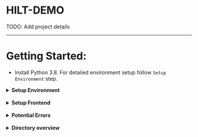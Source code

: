# HILT-DEMO

TODO: Add project details

---

# Getting Started:

- Install Python 3.8. For detailed environment setup follow `Setup Environment` step.

<details>
<summary><b>Setup Environment</b></summary>
<p>
Note: All paths are relative to being just outside the `HILT-DEMO` directory. Please adjust paths accordingly.

1. Please install Python3.8 (if you use `conda` you can ignore this step and setup accordingly)
2. Open a new terminal window after installing the above
3. Clone this repo: `git clone https://github.com/danny911kr/HILT-demo.git`
4. Create a virtual environment using:
    - anaconda: `conda create -n hilt-demo python=3.8`
    - virtualenv:
        1. `python3.8 -m pip install virtualenv`
        2. `python3.8 -m venv hilt-demo`

5. Activate your environment:

    - anaconda: `conda activate hilt-demo`
    - virtualenv: `source hilt-demo/bin/activate`

</p>
  </details>
  <br/>

<details>
<summary><b>Setup Frontend</b></summary>
<p>

- Follow Django annotation backend installation instructions [here](annotation_backend/README.md)
- Follow Vue.js frontend installation instructions [here](frontend/README.md)

</p>
</details>
<br/>

<details>
<summary><b>Potential Errors</b></summary>
<p>

- Wrong version of python is being used.
    - To check: if you're getting installation errors, it could be that your machine is running the wrong version of
      python and/or installed packages. To check run `which python` and make sure the returned folder is the path to
      the `leanlife` virtual environment folder. To check that python is looking in the right places check this
      example [here](https://bic-berkeley.github.io/psych-214-fall-2016/sys_path.html#python-looks-for-modules-in-sys-path)
      . Again the path should be the site-packages folder in your `leanlife` virtual environment
    - To Fix: Re-create virtual environment: - `deactivate leanlife` - `rm -rf leanlife` - make sure no other
      virtualenvs are running - open up terminal/command prompt and see if there are paranthesis at the start of each
      line, ex: `(base) user@...` - if this is the case deactivate that environment: `deactivate environment-name`, in
      the above example it would be `deactivate base` - Go to step 4 of installation instructions

</p>
</details>
<br/>

<details>
<summary><b>Directory overview</b></summary>
<p>

- `annotation_backend/`
    - `annotation_backend/` - django application
    - `dist` - vue static files
    - `hilt_annotation/` - django application
    - `media/` - model for attribute generation and debugging
    - `sample_data/` - sample datasets for testing
- `frontend/` - Vue.js frontend project directory

</p>
</details>
<br/>
